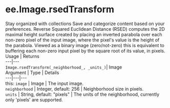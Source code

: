  
#  ee.Image.rsedTransform
Stay organized with collections  Save and categorize content based on your preferences. 
Reverse Squared Euclidean Distance (RSED) computes the 2D maximal height surface created by placing an inverted parabola over each non-zero pixel of the input image, where the pixel's value is the height of the parabola. Viewed as a binary image (zero/not-zero) this is equivalent to buffering each non-zero input pixel by the square root of its value, in pixels. Usage | Returns  
---|---  
`Image.rsedTransform(_neighborhood_, _units_)`|  Image  
Argument | Type | Details  
---|---|---  
this: `image` | Image | The input image.  
`neighborhood` | Integer, default: 256 | Neighborhood size in pixels.  
`units` | String, default: "pixels" | The units of the neighborhood, currently only 'pixels' are supported.  
